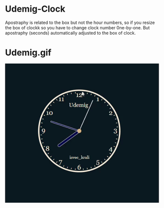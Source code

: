 # Udemig-Clock

Apostraphy is related to the box but not the hour numbers, so if you resize the box of clockk so you have to change clock number 0ne-by-one. But apostraphy (seconds) automatically adjusted to the box of clock.


# Udemig.gif
![](Udemig.gif)
